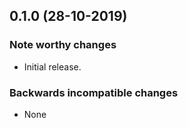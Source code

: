 

## 0.1.0 (28-10-2019)

### Note worthy changes

- Initial release.

### Backwards incompatible changes

- None 